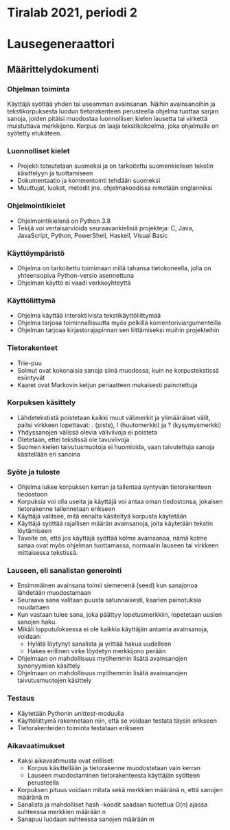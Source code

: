 # Tiralab 2021, periodi 2

# Lausegeneraattori
## Määrittelydokumenti

### Ohjelman toiminta
Käyttäjä syöttää yhden tai useamman avainsanan. Näihin avainsanoihin ja tekstikorpuksesta luodun tietorakenteen perusteella ohjelma tuottaa sarjan sanoja, joiden pitäisi muodostaa luonnollisen kielen lausetta tai virkettä muistuttava merkkijono. Korpus on laaja tekstikokoelma, joka ohjelmalle on syötetty etukäteen.

### Luonnolliset kielet
* Projekti toteutetaan suomeksi ja on tarkoitettu suomenkielisen tekstin käsittelyyn ja tuottamiseen
* Dokumentaatio ja kommentointi tehdään suomeksi
* Muuttujat, luokat, metodit jne. ohjelmakoodissa nimetään englanniksi

### Ohjelmointikielet
* Ohjelmointikielenä on Python 3.8
* Tekijä voi vertaisarvioida seuraavankielisiä projekteja: C, Java, JavaScript, Python, PowerShell, Haskell, Visual Basic

### Käyttöympäristö
* Ohjelma on tarkoitettu toimimaan millä tahansa tietokoneella, jolla on yhteensopiva Python-versio asennettuna
* Ohjelman käyttö ei vaadi verkkoyhteyttä

### Käyttöliittymä
* Ohjelma käyttää interaktiivista tekstikäyttöliittymää
* Ohjelma tarjoaa toiminnallisuutta myös pelkillä komentoriviargumenteilla
* Ohjelman tarjoaa kirjastorajapinnan sen liittämiseksi muihin projekteihin

### Tietorakenteet
* Trie-puu
* Solmut ovat kokonaisia sanoja siinä muodossa, kuin ne korpustekstissä esiintyvät
* Kaaret ovat Markovin ketjun periaatteen mukaisesti painotettuja

### Korpuksen käsittely
* Lähdetekstistä poistetaan kaikki muut välimerkit ja ylimääräiset välit, paitsi virkkeen lopettavat: . (piste), ! (huutomerkki) ja ? (kysymysmerkki)
* Yhdyssanojen välissä olevia väliviivoja ei poisteta
* Oletetaan, ettei tekstissä ole tavuviivoja
* Suomen kielen taivutusmuotoja ei huomioida, vaan taivutettuja sanoja käsitellään eri sanoina


### Syöte ja tuloste
* Ohjelma lukee korpuksen kerran ja tallentaa syntyvän tietorakenteen tiedostoon
* Korpuksia voi olla useita ja käyttäjä voi antaa oman tiedostonsa, jokaisen tietorakenne tallennetaan erikseen
* Käyttäjä valitsee, mitä ennalta käsiteltyä korpusta käytetään
* Käyttäjä syöttää rajallisen määrän avainsanoja, joita käytetään tekstin löytämiseen
* Tavoite on, että jos käyttäjä syöttää kolme avainsanaa, nämä kolme sanaa ovat myös ohjelman tuottamassa, normaalin lauseen tai virkkeen mittaisessa tekstissä.

### Lauseen, eli sanalistan generointi
* Ensimmäinen avainsana toimii siemenenä (seed) kun sanajonoa lähdetään muodostamaan
* Seuraava sana valitaan puusta satunnaisesti, kaarien painotuksia noudattaen
* Kun vastaan tulee sana, joka päättyy lopetusmerkkiin, lopetetaan uusien sanojen haku.
* Mikäli lopputuloksessa ei ole kaikkia käyttäjän antamia avainsanoja, voidaan:
  * Hylätä löytynyt sanalista ja yrittää hakua uudelleen
  * Hakea erillinen virke löydetyn merkkijono perään
* Ohjelmaan on mahdollisuus myöhemmin lisätä avainsanojen synonyymien käsittely
* Ohjelmaan on mahdollisuus myöhemmin lisätä avainsanojen taivutusmuotojen käsittely

### Testaus
* Käytetään Pythonin *unittest*-moduulia
* Käyttöliittymä rakennetaan niin, että se voidaan testata täysin erikseen
* Tietorakenteiden toiminta testataan erikseen

### Aikavaatimukset
* Kaksi aikavaatimusta ovat erilliset:
  * Korpus käsittellään ja tietorakenne muodostetaan vain kerran
  * Lauseen muodostaminen tietorakenteesta käyttäjän syötteen perusteella
* Korpuksen pituus voidaan mitata sekä merkkien määränä n, että sanojen määränä m
* Sanalista ja mahdolliset hash -koodit saadaan tuotettua O(n) ajassa suhteessa merkkien määrään n
* Sanapuu luodaan suhteessa sanojen määrään m
